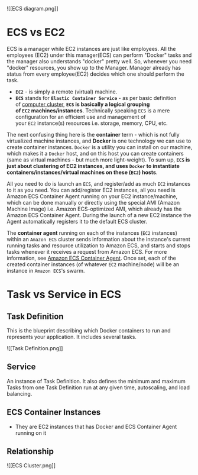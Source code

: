 ![[ECS diagram.png]]

# ECS vs EC2

ECS is a manager while EC2 instances are just like employees. All the employees (EC2) under this manager(ECS) can perform "Docker" tasks and the manager also understands "docker" pretty well. So, whenever you need "docker" resources, you show up to the Manager. Manager already has status from every employee(EC2) decides which one should perform the task.


- **`EC2`** - is simply a remote (virtual) machine.
- **`ECS`** stands for **`Elastic Container Service`** - as per basic definition of [computer cluster](https://en.wikipedia.org/wiki/Computer_cluster), **`ECS` is basically a logical grouping of `EC2` machines/instances**. Technically speaking `ECS` is a mere configuration for an efficient use and management of your `EC2` instance(s) resources i.e. storage, memory, CPU, etc.


The next confusing thing here is the **container** term - which is not fully virtualized machine instances, and **Docker** is one technology we can use to create container instances. `Docker` is a utility you can install on our machine, which makes it a `Docker` host, and on this host you can create containers (same as virtual machines - but much more light-weight). To sum up, **`ECS` is just about clustering of EC2 instances, and uses `Docker` to instantiate containers/instances/virtual machines on these (`EC2`) hosts**.

All you need to do is launch an `ECS`, and register/add as much `EC2` instances to it as you need. You can add/register EC2 instances, all you need is Amazon ECS Container Agent running on your EC2 instance/machine, which can be done manually or directly using the special AMI (Amazon Machine Image) i.e. Amazon ECS-optimized AMI, which already has the Amazon ECS Container Agent. During the launch of a new EC2 instance the Agent automatically registers it to the default ECS cluster.

The **container agent** running on each of the instances (`EC2` instances) within an `Amazon ECS` cluster sends information about the instance's current running tasks and resource utilization to Amazon ECS, and starts and stops tasks whenever it receives a request from Amazon ECS. For more information, see [Amazon ECS Container Agent](http://docs.aws.amazon.com/AmazonECS/latest/developerguide/ECS_agent.html). Once set, each of the created container instances (of whatever `EC2` machine/node) will be an instance in `Amazon ECS`'s swarm.


# Task vs Service in ECS

## Task Definition

This is the blueprint describing which Docker containers to run and represents your application. It includes several tasks.

![[Task Definition.png]]

## Service

An instance of Task Definition. It also defines the minimum and maximum Tasks from one Task Definition run at any given time, autoscaling, and load balancing.

## ECS Container Instances

- They are EC2 instances that has Docker and ECS Container Agent running on it

## Relationship

![[ECS Cluster.png]]